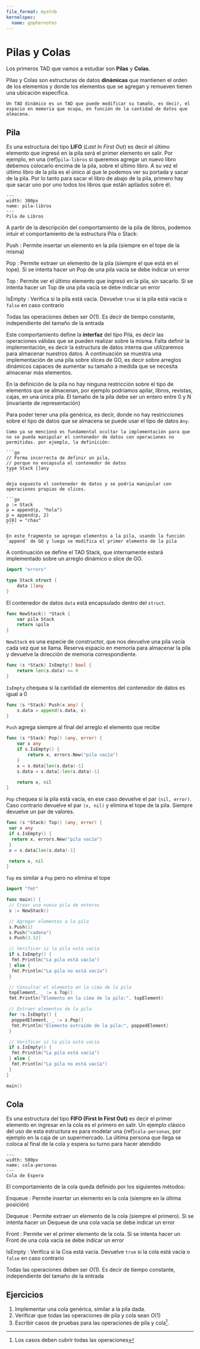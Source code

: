 ```yaml
---
file_format: mystnb
kernelspec:
  name: gophernotes
---
```


# Pilas y Colas

Los primeros TAD que vamos a estudiar son **Pilas** y **Colas**.

Pilas y Colas son estructuras de datos **dinámicas** que mantienen el orden de los elementos y donde los elementos que se agregan y remueven tienen una ubicación específica.

```{important}
Un TAD dinámico es un TAD que puede modificar su tamaño, es decir, el espacio en memoria que ocupa, en función de la cantidad de datos que almacena.
```

## Pila

Es una estructura del tipo **LIFO** (_Last In First Out_) es decir el último elemento que ingresó en la pila será el primer elemento en salir. Por ejemplo, en una {ref}`pila-libros` si queremos agregar un nuevo libro debemos colocarlo encima de la pila, sobre el último libro. A su vez el último libro de la pila es el único al que le podemos ver su portada y sacar de la pila. Por lo tanto para sacar el libro de abajo de la pila, primero hay que sacar uno por uno todos los libros que están apilados sobre él.

```{figure} ../assets/images/book-stack.svg
---
width: 300px
name: pila-libros
---
Pila de Libros
```

A partir de la descripción del comportamiento de la pila de libros, podemos intuir el comportamiento de la estructura Pila o Stack:

Push
: Permite insertar un elemento en la pila (siempre en el tope de la misma)

Pop
: Permite extraer un elemento de la pila (siempre el que está en el tope). Si se intenta hacer un Pop de una pila vacía se debe indicar un error

Top
: Permite ver el último elemento que ingresó en la pila, sin sacarlo. Si se intenta hacer un Top de una pila vacía se debe indicar un error

IsEmpty
: Verifica si la pila está vacía. Devuelve `true` si la pila está vacía o `false` en caso contrario

Todas las operaciones deben ser $O(1)$. Es decir de tiempo constante, independiente del tamaño de la entrada

Este comportamiento define la **interfaz** del tipo Pila, es decir las operaciones válidas que se pueden realizar sobre la misma. Falta definir la implementación, es decir la estructura de datos interna que utilizaremos para almacenar nuestros datos. A continuación se muestra una implementación de una pila sobre slices de GO, es decir sobre arreglos dinámicos capaces de aumentar su tamaño a medida que se necesita almacenar más elementos.

En la definición de la pila no hay ninguna restricción sobre el tipo de elementos que se almacenan, por ejemplo podríamos apilar, libros, revistas, cajas, en una única pila. El tamaño de la pila debe ser un entero entre 0 y N (invariante de representación)

Para poder tener una pila genérica, es decir, donde no hay restricciones sobre el tipo de datos que se almacena se puede usar el tipo de datos `Any`.

````{important}
Como ya se mencionó es fundamental ocultar la implementación para que no se pueda manipular el contenedor de datos con operaciones no permitidas. por ejemplo, la definición:

```go
// Forma incorrecta de definir un pila,
// porque no encapsula el contenedor de datos
type Stack []any
```

deja expuesto el contenedor de datos y se podría manipular con operaciones propias de slices.

```go
p := Stack
p = append(p, "hola")
p = append(p, 2)
p[0] = "chau"
```

En este fragmento se agregan elementos a la pila, usando la función `append` de GO y luego se modifica el primer elemento de la pila
````

A continuación se define el TAD Stack, que internamente estará implementado sobre un arreglo dinámico o slice de GO.

```go
import "errors"

type Stack struct {
    data []any
}
```

El contenedor de datos `data` está encapsulado dentro del `struct`.

```go
func NewStack() *Stack {
    var pila Stack
    return &pila
}
```

`NewStack` es una especie de constructor, que nos devuelve una pila vacía cada vez que se llama. Reserva espacio en memoria para almacenar la pila y devuelve la dirección de memoria correspondiente.

```go
func (s *Stack) IsEmpty() bool {
    return len(s.data) == 0
}
```

`IsEmpty` chequea si la cantidad de elementos del contenedor de datos es igual a 0

```go
func (s *Stack) Push(x any) {
    s.data = append(s.data, x)
}
```

`Push` agrega siempre al final del arreglo el elemento que recibe

```go
func (s *Stack) Pop() (any, error) {
    var x any
    if s.IsEmpty() {
        return x, errors.New("pila vacía")
    }
    x = s.data[len(s.data)-1]
    s.data = s.data[:len(s.data)-1]

    return x, nil
}
```

`Pop` chequea si la pila está vacía, en ese caso devuelve el par `(nil, error)`. Caso contrario devuelve el par `(x, nil)` y elimina el tope de la pila. Siempre devuelve un par de valores.

```go
func (s *Stack) Top() (any, error) {
 var x any
 if s.IsEmpty() {
  return x, errors.New("pila vacía")
 }
 x = s.data[len(s.data)-1]

 return x, nil
}
```

`Top` es similar a `Pop` pero no elimina el tope

```go
import "fmt"

func main() {
 // Crear una nueva pila de enteros
 s := NewStack()

 // Agregar elementos a la pila
 s.Push(1)
 s.Push("cadena")
 s.Push(3.52)

 // Verificar si la pila está vacía
 if s.IsEmpty() {
  fmt.Println("La pila está vacía")
 } else {
  fmt.Println("La pila no está vacía")
 }

 // Consultar el elemento en la cima de la pila
 topElement, _ := s.Top()
 fmt.Println("Elemento en la cima de la pila:", topElement)

 // Extraer elementos de la pila
 for !s.IsEmpty() {
  poppedElement, _ := s.Pop()
  fmt.Println("Elemento extraído de la pila:", poppedElement)
 }

 // Verificar si la pila está vacía
 if s.IsEmpty() {
  fmt.Println("La pila está vacía")
 } else {
  fmt.Println("La pila no está vacía")
 }
}

main()
```

## Cola

Es una estructura del tipo **FIFO (First In First Out)** es decir el primer elemento en ingresar en la cola es el primero en salir. Un ejemplo clásico del uso de esta estructura es para modelar una {ref}`cola-personas`, por ejemplo en la caja de un supermercado. La última persona que llega se coloca al final de la cola y espera su turno para hacer atendido

```{figure} ../assets/images/people-queue.png
---
width: 500px
name: cola-personas
---
Cola de Espera
```

El comportamiento de la cola queda definido por los siguientes métodos:

Enqueue
: Permite insertar un elemento en la cola (siempre en la última posición)

Dequeue
: Permite extraer un elemento de la cola (siempre el primero). Si se intenta hacer un Dequeue de una cola vacía se debe indicar un error

Front
: Permite ver el primer elemento de la cola. Si se intenta hacer un Front de una cola vacía se debe indicar un error

IsEmpty
: Verifica si la Coa está vacía. Devuelve `true` si la cola está vacía o `false` en caso contrario

Todas las operaciones deben ser $O(1)$. Es decir de tiempo constante, independiente del tamaño de la entrada

## Ejercicios

1. Implementar una cola genérica, similar a la pila dada.
2. Verificar que todas las operaciones de pila y cola sean $O(1)$
3. Escribir casos de pruebas para las operaciones de pila y cola[^1].

[^1]: Los casos deben cubrir todas las operaciones
